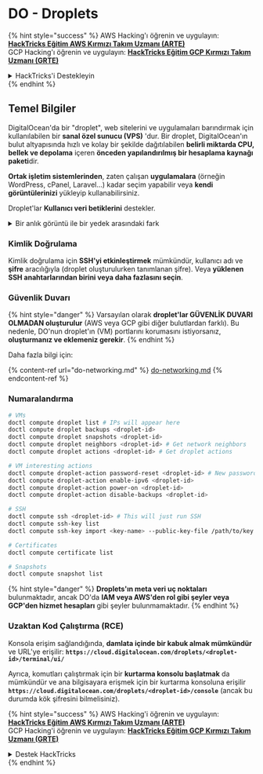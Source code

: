 # DO - Droplets

{% hint style="success" %}
AWS Hacking'ı öğrenin ve uygulayın: <img src="/.gitbook/assets/image.png" alt="" data-size="line">[**HackTricks Eğitim AWS Kırmızı Takım Uzmanı (ARTE)**](https://training.hacktricks.xyz/courses/arte)<img src="/.gitbook/assets/image.png" alt="" data-size="line">\
GCP Hacking'ı öğrenin ve uygulayın: <img src="/.gitbook/assets/image (2).png" alt="" data-size="line">[**HackTricks Eğitim GCP Kırmızı Takım Uzmanı (GRTE)**<img src="/.gitbook/assets/image (2).png" alt="" data-size="line">](https://training.hacktricks.xyz/courses/grte)

<details>

<summary>HackTricks'i Destekleyin</summary>

* [**Abonelik planlarını**](https://github.com/sponsors/carlospolop) kontrol edin!
* 💬 [**Discord grubuna**](https://discord.gg/hRep4RUj7f) katılın veya [**telegram grubuna**](https://t.me/peass) katılın veya bizi **Twitter** 🐦 [**@hacktricks\_live**](https://twitter.com/hacktricks\_live)** takip edin.**
* **Hacking püf noktalarını paylaşarak PR'ler göndererek** [**HackTricks**](https://github.com/carlospolop/hacktricks) ve [**HackTricks Cloud**](https://github.com/carlospolop/hacktricks-cloud) github depolarına katkıda bulunun.

</details>
{% endhint %}

## Temel Bilgiler

DigitalOcean'da bir "droplet", web sitelerini ve uygulamaları barındırmak için kullanılabilen bir **sanal özel sunucu (VPS)** 'dur. Bir droplet, DigitalOcean'ın bulut altyapısında hızlı ve kolay bir şekilde dağıtılabilen **belirli miktarda CPU, bellek ve depolama** içeren **önceden yapılandırılmış bir hesaplama kaynağı paketi**dir.

**Ortak işletim sistemlerinden**, zaten çalışan **uygulamalara** (örneğin WordPress, cPanel, Laravel...) kadar seçim yapabilir veya **kendi görüntülerinizi** yükleyip kullanabilirsiniz.

Droplet'lar **Kullanıcı veri betiklerini** destekler.

<details>

<summary>Bir anlık görüntü ile bir yedek arasındaki fark</summary>

DigitalOcean'da bir anlık görüntü, bir Droplet'ın diskinin belirli bir zamandaki kopyasıdır. Anlık görüntü, anlık görüntünün alındığı zamandaki Droplet'ın diskinin durumunu yakalar; işletim sistemi, yüklü uygulamalar ve diskin üzerindeki tüm dosyalar ve veriler dahil.

Anlık görüntüler, orijinal Droplet ile aynı yapılandırmaya sahip yeni Droplet'lar oluşturmak veya bir Droplet'ı anlık görüntünün alındığı zamandaki durumuna geri yüklemek için kullanılabilir. Anlık görüntüler, DigitalOcean'ın nesne depolama hizmetinde saklanır ve artımlıdır, yani yalnızca son anlık görüntüden bu yana yapılan değişiklikler saklanır. Bu, onları kullanmak için verimli ve depolamak için maliyet etkin hale getirir.

Öte yandan, bir yedekleme, bir Droplet'ın işletim sistemi, yüklü uygulamalar, dosyalar ve verileri ile birlikte Droplet'ın ayarları ve meta verilerini içeren tam bir kopyasıdır. Yedeklemeler genellikle düzenli bir zaman çizelgesine göre yapılır ve bir Droplet'ın belirli bir zamandaki tüm durumunu yakalar.

Anlık görüntülerin aksine, yedeklemeler sıkıştırılmış ve şifrelenmiş bir formatta saklanır ve DigitalOcean'ın altyapısından uzak bir konuma güvenli bir şekilde aktarılır. Bu, yedeklemeleri felaket kurtarma için ideal hale getirir, çünkü veri kaybı veya diğer felaket olayları durumunda geri yüklenebilecek tam bir Droplet kopyası sağlar.

Özetle, anlık görüntüler bir Droplet'ın diskinin belirli bir zamandaki kopyalarıdır, yedeklemeler ise ayarları ve meta verileri de dahil olmak üzere bir Droplet'ın tam kopyalarıdır. Anlık görüntüler, DigitalOcean'ın nesne depolama hizmetinde saklanırken, yedeklemeler DigitalOcean'ın altyapısından uzak bir konuma aktarılır. Hem anlık görüntüler hem de yedeklemeler bir Droplet'ı geri yüklemek için kullanılabilir, ancak anlık görüntüler daha verimli kullanım ve depolama sağlarken, yedeklemeler felaket kurtarma için daha kapsamlı bir yedekleme çözümü sunar.

</details>

### Kimlik Doğrulama

Kimlik doğrulama için **SSH'yi etkinleştirmek** mümkündür, kullanıcı adı ve **şifre** aracılığıyla (droplet oluşturulurken tanımlanan şifre). Veya **yüklenen SSH anahtarlarından birini veya daha fazlasını seçin**.

### Güvenlik Duvarı

{% hint style="danger" %}
Varsayılan olarak **droplet'lar GÜVENLİK DUVARI OLMADAN oluşturulur** (AWS veya GCP gibi diğer bulutlardan farklı). Bu nedenle, DO'nun droplet'ın (VM) portlarını korumasını istiyorsanız, **oluşturmanız ve eklemeniz gerekir**.
{% endhint %}

Daha fazla bilgi için:

{% content-ref url="do-networking.md" %}
[do-networking.md](do-networking.md)
{% endcontent-ref %}

### Numaralandırma
```bash
# VMs
doctl compute droplet list # IPs will appear here
doctl compute droplet backups <droplet-id>
doctl compute droplet snapshots <droplet-id>
doctl compute droplet neighbors <droplet-id> # Get network neighbors
doctl compute droplet actions <droplet-id> # Get droplet actions

# VM interesting actions
doctl compute droplet-action password-reset <droplet-id> # New password is emailed to the user
doctl compute droplet-action enable-ipv6 <droplet-id>
doctl compute droplet-action power-on <droplet-id>
doctl compute droplet-action disable-backups <droplet-id>

# SSH
doctl compute ssh <droplet-id> # This will just run SSH
doctl compute ssh-key list
doctl compute ssh-key import <key-name> --public-key-file /path/to/key.pub

# Certificates
doctl compute certificate list

# Snapshots
doctl compute snapshot list
```
{% hint style="danger" %}
**Droplets'ın meta veri uç noktaları** bulunmaktadır, ancak DO'da **IAM veya AWS'den rol gibi şeyler veya GCP'den hizmet hesapları** gibi şeyler bulunmamaktadır.
{% endhint %}

### Uzaktan Kod Çalıştırma (RCE)

Konsola erişim sağlandığında, **damlata içinde bir kabuk almak mümkündür** ve URL'ye erişilir: **`https://cloud.digitalocean.com/droplets/<droplet-id>/terminal/ui/`**

Ayrıca, komutları çalıştırmak için bir **kurtarma konsolu başlatmak** da mümkündür ve ana bilgisayara erişmek için bir kurtarma konsoluna erişilir **`https://cloud.digitalocean.com/droplets/<droplet-id>/console`** (ancak bu durumda kök şifresini bilmelisiniz).

{% hint style="success" %}
AWS Hacking'i öğrenin ve uygulayın: <img src="/.gitbook/assets/image.png" alt="" data-size="line">[**HackTricks Eğitim AWS Kırmızı Takım Uzmanı (ARTE)**](https://training.hacktricks.xyz/courses/arte)<img src="/.gitbook/assets/image.png" alt="" data-size="line">\
GCP Hacking'i öğrenin ve uygulayın: <img src="/.gitbook/assets/image (2).png" alt="" data-size="line">[**HackTricks Eğitim GCP Kırmızı Takım Uzmanı (GRTE)**<img src="/.gitbook/assets/image (2).png" alt="" data-size="line">](https://training.hacktricks.xyz/courses/grte)

<details>

<summary>Destek HackTricks</summary>

* [**Abonelik planlarını**](https://github.com/sponsors/carlospolop) kontrol edin!
* 💬 [**Discord grubuna**](https://discord.gg/hRep4RUj7f) katılın veya [**telegram grubuna**](https://t.me/peass) katılın veya bizi **Twitter** 🐦 [**@hacktricks\_live**](https://twitter.com/hacktricks\_live)** takip edin.**
* **HackTricks** ve [**HackTricks Cloud**](https://github.com/carlospolop/hacktricks-cloud) github depolarına PR göndererek hacking püf noktalarını paylaşın.

</details>
{% endhint %}
